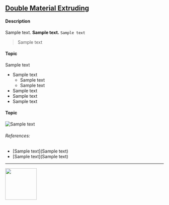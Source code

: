 ## [Double Material Extruding](https://github.com/ArdooTala/Double-Material_Extruding.git)

#### Description
Sample text. **Sample text.** `Sample text`
>Sample text

#### Topic
Sample text
- Sample text
  - Sample text
  - Sample text
- Sample text
- Sample text
- Sample text

#### Topic
![Sample text](./Doc/Sample.png)

###### References:
- [Sample text](Sample text)
- [Sample text](Sample text)

---

[<img src="https://scontent.fmad3-5.fna.fbcdn.net/v/t1.0-9/13770259_10154385535628824_2677570477692999619_n.png?_nc_cat=104&_nc_ht=scontent.fmad3-5.fna&oh=a6ceef2e8bc078ec9a748405418ca69c&oe=5CBE64E5" height="100">](https://iaac.net/ "IAAC")
